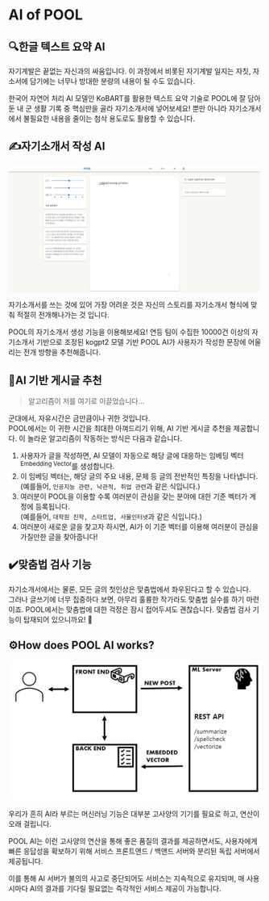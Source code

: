 # AI of POOL

## 🔍한글 텍스트 요약 AI

자기계발은 끝없는 자신과의 싸움입니다. 이 과정에서 비롯된 자기계발 일지는 자칫, 자소서에 담기에는 너무나 방대한 분량의 내용이 될 수도 있습니다.

한국어 자연어 처리 AI 모델인 KoBART를 활용한 텍스트 요약 기술로 POOL에 잘 담아둔 내 군 생활 기록 중 핵심만을 골라 자기소개서에 넣어보세요! 뿐만 아니라 자기소개서에서 불필요한 내용을 줄이는 첨삭 용도로도 활용할 수 있습니다.

## ✍️자기소개서 작성 AI
<img align="center" style="width:500px;" src="/Doc/imgs/cv-generation.JPG">

자기소개서를 쓰는 것에 있어 가장 어려운 것은 자신의 스토리를 자기소개서 형식에 맞춰 적절히 전개해나가는 것 입니다.

POOL의 자기소개서 생성 기능을 이용해보세요! 연등 팀이 수집한 10000건 이상의 자기소개서 기반으로 조정된 kogpt2 모델 기반 POOL AI가 사용자가 작성한 문장에 어울리는 전개 방향을 추천해줍니다.

## 📌AI 기반 게시글 추천

> 알고리즘이 저를 여기로 이끌었습니다...

군대에서, 자유시간은 금만큼이나 귀한 것입니다.    
POOL에서는 이 귀한 시간을 최대한 아껴드리기 위해, AI 기반 게시글 추천을 제공합니다. 이 놀라운 알고리즘이 작동하는 방식은 다음과 같습니다.

1. 사용자가 글을 작성하면, AI 모델이 자동으로 해당 글에 대응하는 임베딩 벡터<sup>Embedding Vector</sup>를 생성합니다.
2. 이 임베딩 벡터는, 해당 글의 주요 내용, 문체 등 글의 전반적인 특징을 나타냅니다.     
(예를들어, `인공지능 관련, 낙관적, 취업 관련`과 같은 식입니다.)
3. 여러분이 POOL을 이용할 수록 여러분이 관심을 갖는 분야에 대한 기준 벡터가 계정에 등록됩니다.    
(예를들어, `대학원 진학, 스타트업, 사물인터넷`과 같은 식입니다.) 
4. 여러분이 새로운 글을 찾고자 하시면, AI가 이 기준 벡터를 이용해 여러분이 관심을 가질만한 글을 찾아줍니다!

## ✔️맞춤법 검사 기능

자기소개서에서는 물론, 모든 글의 첫인상은 맞춤법에서 좌우된다고 할 수 있습니다.    
그러나 글쓰기에 너무 집중하다 보면, 아무리 훌륭한 작가라도 맞춤법 실수를 하기 마련이죠. POOL에서는 맞춤법에 대한 걱정은 잠시 접어두셔도 괜찮습니다. 맞춤법 검사 기능이 탑재되어 있으니까요! 🤗

## ⚙️How does POOL AI works?
![How It Works](Doc/imgs/howAIworks.JPG)

우리가 흔히 AI라 부르는 머신러닝 기능은 대부분 고사양의 기기를 필요로 하고, 연산이 오래 걸립니다.

POOL AI는 이런 고사양의 연산을 통해 좋은 품질의 결과를 제공하면서도, 사용자에게 빠른 응답성을 확보하기 위해 서비스 프론트앤드 / 백앤드 서버와 분리된 독립 서버에서 제공됩니다.

이를 통해 AI 서버가 불의의 사고로 중단되어도 서비스는 지속적으로 유지되며, 매 사용시마다 AI의 결과를 기다릴 필요없는 즉각적인 서비스 제공이 가능합니다.
